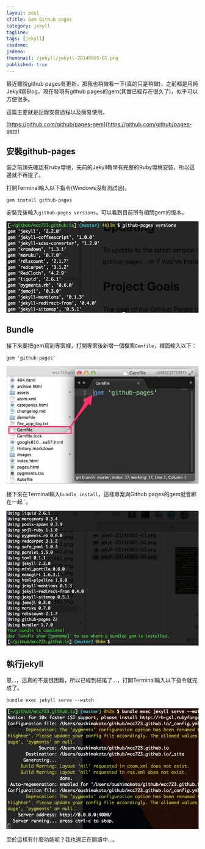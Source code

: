 ```yaml
---
layout: post
cTitle: Gem Github pages
category: jekyll
tagline: 
tags: [jekyll]
cssdemo: 
jsdemo: 
thumbnail: /jekyll/jekyll-20140905-01.png
published: true
---
```


最近聽說github pages有更新，那我也稍微看一下(真的只是稍微)，之前都是用純Jekyll寫Blog，現在發現有github pages的gem(其實已經存在很久了)，似乎可以方便很多。

這篇主要就是記錄安裝過程以及簡易使用。

[https://github.com/github/pages-gem](https://github.com/github/pages-gem)

<!-- more -->

## 安裝github-pages

裝之前請先確認有ruby環境，先前的Jekyll教學有完整的Ruby環境安裝，所以這邊就不再提了。

打開Terminal輸入以下指令(Windows沒有測試過)。

	gem install github-pages

安裝完後輸入`github-pages versions`，可以看到目前所有相關gem的版本。

![](/images/jekyll/jekyll-20140905-02.png)

## Bundle

接下來要把gem寫到專案裡，打開專案後新增一個檔案`Gemfile`，裡面輸入以下：

	gem 'github-pages'

![](/images/jekyll/jekyll-20140905-03.png)

接下來在Terminal輸入`bundle install`，這樣專案與Github pages的gem就會綁在一起
`。

![](/images/jekyll/jekyll-20140905-05.png)

## 執行jekyll

恩...，這真的不是很困難，所以已經到結尾了...，打開Terminal輸入以下指令就完成了。

	bundle exec jekyll serve --watch

![](/images/jekyll/jekyll-20140905-04.png)

至於這樣有什麼功能呢？我也還正在閱讀中...。

